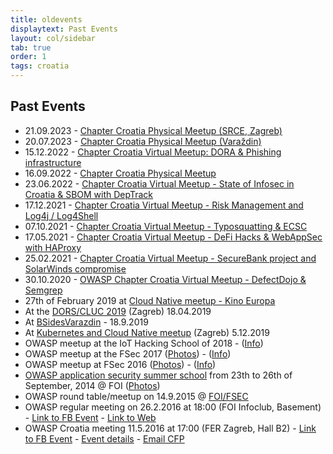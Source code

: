 ```yaml
---
title: oldevents
displaytext: Past Events
layout: col/sidebar
tab: true
order: 1
tags: croatia
---
```


<!-- Template to Use
### Meeting Title Here
**Date:** <Date Here>

<blockquote>
  Meeting summary.
</blockquote>

**Speaker:**
<blockquote>
Speaker name and about.
</blockquote> -->

## Past Events
<!-- <br/> <br/> -->
- 21.09.2023 - [Chapter Croatia Physical Meetup (SRCE, Zagreb)](https://www.meetup.com/owasp-croatia-meetup-group/events/296055257/)
- 20.07.2023 - [Chapter Croatia Physical Meetup (Varaždin)](https://www.meetup.com/owasp-croatia-meetup-group/events/294664531/)
- 15.12.2022 - [Chapter Croatia Virtual Meetup: DORA & Phishing infrastructure](https://www.meetup.com/owasp-croatia-meetup-group/events/290082779/)
- 16.09.2022 - [Chapter Croatia Physical Meetup](https://www.meetup.com/owasp-croatia-meetup-group/events/288496625/)
- 23.06.2022 - [Chapter Croatia Virtual Meetup - State of Infosec in Croatia & SBOM with DepTrack](https://www.meetup.com/owasp-croatia-meetup-group/events/286588183/)
- 17.12.2021 - [Chapter Croatia Virtual Meetup - Risk Management and Log4j / Log4Shell](https://www.meetup.com/owasp-croatia-meetup-group/events/282683152/)
- 07.10.2021 - [Chapter Croatia Virtual Meetup - Typosquatting & ECSC](https://www.meetup.com/owasp-croatia-meetup-group/events/281065020/)
- 17.05.2021 - [Chapter Croatia Virtual Meetup - DeFi Hacks & WebAppSec with HAProxy](https://www.meetup.com/owasp-croatia-meetup-group/events/278745053/)
- 25.02.2021 - [Chapter Croatia Virtual Meetup - SecureBank project and SolarWinds compromise](https://www.meetup.com/OWASP-Croatia-Meetup-Group/events/276266278/)
- 30.10.2020 - [OWASP Chapter Croatia Virtual Meetup - DefectDojo & Semgrep](https://www.meetup.com/OWASP-Croatia-Meetup-Group/events/273875502/)
-  27th of February 2019 at [Cloud Native meetup - Kino Europa](https://www.meetup.com/Kubernetes-Croatia/events/258931456/)
- At the [DORS/CLUC 2019](https://2019.dorscluc.org/) (Zagreb) 18.04.2019
- At [BSidesVarazdin](https://bsidesvarazdin.org) - 18.9.2019
- At [Kubernetes and Cloud Native meetup](https://www.meetup.com/Kubernetes-Croatia/events/266384582/) (Zagreb) 5.12.2019
- OWASP meetup at the IoT Hacking School of 2018 - ([Info](https://hack.foi.hr))
- OWASP meetup at the FSec 2017 ([Photos](https://www.flickr.com/photos/58943051@N07/sets/72157667605653398)) - ([Info](https://fsec.foi.hr))
- OWASP meetup at FSec 2016 ([Photos](https://www.flickr.com/photos/58943051@N07/sets/72157673516643570)) - ([Info](https://fsec.foi.hr))
- [OWASP application security summer school](http://www.foi.unizg.hr/Ljetna-skola-aplikacijske-sigurnost-na-FOI-ju) from 23th to 26th of September, 2014 @ FOI ([Photos](https://www.flickr.com/photos/58943051@N07/sets/72157648047647530/))
- OWASP round table/meetup on 14.9.2015 @ [FOI/FSEC](http://fsec.foi.hr/)
- OWASP regular meeting on 26.2.2016 at 18:00 (FOI Infoclub, Basement) - [Link to FB Event](https://www.facebook.com/events/1840212762872033/) - [Link to Web](http://www.foi.unizg.hr/hr/novosti/razmjena-vjestina-owasp-croatia-meetup)
- OWASP Croatia meeting 11.5.2016 at 17:00 (FER Zagreb, Hall B2) - [Link to FB Event](https://www.facebook.com/events/475076512695702/) - [Event details](http://lists.owasp.org/pipermail/owasp-croatia/2016-May/000013.html) - [Email CFP](http://lists.owasp.org/pipermail/owasp-croatia/2016-April/000012.html)
